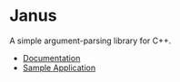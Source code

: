 # Janus

A simple argument-parsing library for C++.

* [Documentation](http://www.dmulholl.com/docs/janus-cpp/)
* [Sample Application](https://github.com/dmulholl/janus-cpp/blob/master/src/example.cpp)
